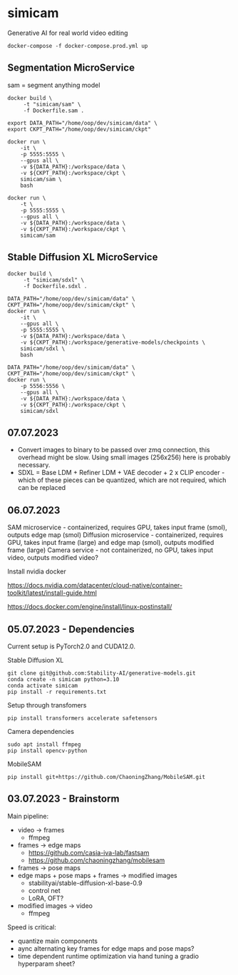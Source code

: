 # simicam

Generative AI for real world video editing

```
docker-compose -f docker-compose.prod.yml up
```

## Segmentation MicroService

sam = segment anything model

```
docker build \
     -t "simicam/sam" \
     -f Dockerfile.sam .
```

```
export DATA_PATH="/home/oop/dev/simicam/data" \
export CKPT_PATH="/home/oop/dev/simicam/ckpt"
```

```
docker run \
    -it \
    -p 5555:5555 \
    --gpus all \
    -v ${DATA_PATH}:/workspace/data \
    -v ${CKPT_PATH}:/workspace/ckpt \
    simicam/sam \
    bash
```

```
docker run \
    -t \
    -p 5555:5555 \
    --gpus all \
    -v ${DATA_PATH}:/workspace/data \
    -v ${CKPT_PATH}:/workspace/ckpt \
    simicam/sam
```

## Stable Diffusion XL MicroService

```
docker build \
     -t "simicam/sdxl" \
     -f Dockerfile.sdxl .
```

```
DATA_PATH="/home/oop/dev/simicam/data" \
CKPT_PATH="/home/oop/dev/simicam/ckpt" \
docker run \
    -it \
    --gpus all \
    -p 5555:5555 \
    -v ${DATA_PATH}:/workspace/data \
    -v ${CKPT_PATH}:/workspace/generative-models/checkpoints \
    simicam/sdxl \
    bash
```

```
DATA_PATH="/home/oop/dev/simicam/data" \
CKPT_PATH="/home/oop/dev/simicam/ckpt" \
docker run \
    -p 5556:5556 \
    --gpus all \
    -v ${DATA_PATH}:/workspace/data \
    -v ${CKPT_PATH}:/workspace/ckpt \
    simicam/sdxl
```

## 07.07.2023

- Convert images to binary to be passed over zmq connection, this overhead might be slow. Using small images (256x256) here is probably necessary.
- SDXL = Base LDM + Refiner LDM + VAE decoder + 2 x CLIP encoder - which of these pieces can be quantized, which are not required, which can be replaced

## 06.07.2023

SAM microservice - containerized, requires GPU, takes input frame (smol), outputs edge map (smol)
Diffusion microservice - containerized, requires GPU, takes input frame (large) and edge map (smol), outputs modified frame (large)
Camera service - not containerized, no GPU, takes input video, outputs modified video?

Install nvidia docker

https://docs.nvidia.com/datacenter/cloud-native/container-toolkit/latest/install-guide.html

https://docs.docker.com/engine/install/linux-postinstall/


## 05.07.2023 - Dependencies

Current setup is PyTorch2.0 and CUDA12.0.

Stable Diffusion XL
```
git clone git@github.com:Stability-AI/generative-models.git
conda create -n simicam python=3.10
conda activate simicam
pip install -r requirements.txt
```

Setup through transfomers

```
pip install transformers accelerate safetensors
```

Camera dependencies

```
sudo apt install ffmpeg
pip install opencv-python
```

MobileSAM

```
pip install git+https://github.com/ChaoningZhang/MobileSAM.git
```

## 03.07.2023 - Brainstorm

Main pipeline:
- video -> frames
  - ffmpeg
- frames -> edge maps
  - https://github.com/casia-iva-lab/fastsam
  - https://github.com/chaoningzhang/mobilesam
- frames -> pose maps
- edge maps + pose maps + frames -> modified images
  - stabilityai/stable-diffusion-xl-base-0.9
  - control net
  - LoRA, OFT?
- modified images -> video
  - ffmpeg

Speed is critical:
- quantize main components
- aync alternating key frames for edge maps and pose maps?
- time dependent runtime optimization via hand tuning a gradio hyperparam sheet?
